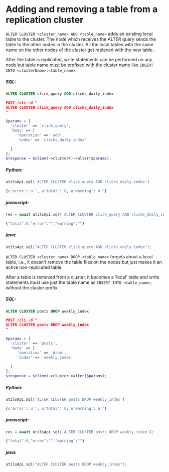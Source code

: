 # Adding and removing a table from a replication cluster 

<!-- example adding and removing a table from a replication cluster 1 -->
`ALTER CLUSTER <cluster_name> ADD <table_name>` adds an existing local table to the cluster. The node which receives the ALTER query sends the table to the other nodes in the cluster. All the local tables with the same name on the other nodes of the cluster get replaced with the new table.

After the table is replicated, write statements can be performed on any node but table name must be prefixed with the cluster name like `INSERT INTO <clusterName>:<table_name>`.


<!-- intro -->
##### SQL:

<!-- request SQL -->

```sql
ALTER CLUSTER click_query ADD clicks_daily_index
```

<!-- request HTTP -->

```json
POST /cli -d "
ALTER CLUSTER click_query ADD clicks_daily_index
"
```

<!-- request PHP -->

```php
$params = [
  'cluster' => 'click_query',
  'body' => [
     'operation' => 'add',
     'index' => 'clicks_daily_index'
      
  ]
];
$response = $client->cluster()->alter($params);        
```


<!-- intro -->
##### Python:

<!-- request Python -->

```python
utilsApi.sql('ALTER CLUSTER click_query ADD clicks_daily_index')
```

<!-- response Python -->
```python
{u'error': u'', u'total': 0, u'warning': u''}
```
<!-- intro -->
##### javascript:

<!-- request javascript -->

```javascript
res = await utilsApi.sql('ALTER CLUSTER click_query ADD clicks_daily_index');
```

<!-- response javascript -->
```javascript
{"total":0,"error":"","warning":""}
```

<!-- intro -->
##### java:

<!-- request Java -->

```java
utilsApi.sql("ALTER CLUSTER click_query ADD clicks_daily_index");
```

<!-- end -->

<!-- example adding and removing a table from a replication cluster 2 -->
`ALTER CLUSTER <cluster_name> DROP <table_name>` forgets about a local table, i.e., it doesn't remove the table files on the nodes but just makes it an active non-replicated table.

After a table is removed from a cluster, it becomes a 'local' table and write statements must use just the table name as `INSERT INTO <table_name>`, without the cluster prefix.


<!-- intro -->
##### SQL:

<!-- request SQL -->

```sql
ALTER CLUSTER posts DROP weekly_index
```

<!-- request HTTP -->

```json
POST /cli -d "
ALTER CLUSTER posts DROP weekly_index
"
```

<!-- request PHP -->

```php
$params = [
  'cluster' => 'posts',
  'body' => [
     'operation' => 'drop',
     'index' => 'weekly_index'
      
  ]
];
$response = $client->cluster->alter($params);
```
<!-- intro -->
##### Python:

<!-- request Python -->

```python
utilsApi.sql('ALTER CLUSTER posts DROP weekly_index')
```

<!-- response Python -->
```python
{u'error': u'', u'total': 0, u'warning': u''}
```
<!-- intro -->
##### javascript:

<!-- request javascript -->

```javascript
res = await utilsApi.sql('ALTER CLUSTER posts DROP weekly_index');
```

<!-- response javascript -->
```javascript
{"total":0,"error":"","warning":""}
```

<!-- intro -->
##### java:

<!-- request Java -->

```java
utilsApi.sql("ALTER CLUSTER posts DROP weekly_index");
```

<!-- end -->
